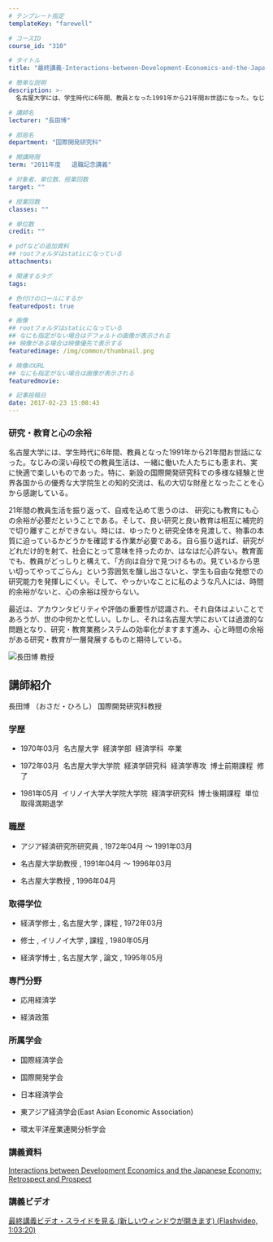 ```yaml
---
# テンプレート指定
templateKey: "farewell"

# コースID
course_id: "310"

# タイトル
title: "最終講義-Interactions-between-Development-Economics-and-the-Japanese-Economy-:-Retrospect-and-Prospect（開発経済学と日本経済をめぐって：回顧と展望）"

# 簡単な説明
description: >-
  名古屋大学には、学生時代に6年間、教員となった1991年から21年間お世話になった。なじみの深い母校での教員生活は、一緒に働いた人たちにも恵まれ、実に快適で楽しいものであった。特に、新設の国際...

# 講師名
lecturer: "長田博"

# 部局名
department: "国際開発研究科"

# 開講時限
term: "2011年度	退職記念講義"

# 対象者、単位数、授業回数
target: ""

# 授業回数
classes: ""

# 単位数
credit: ""

# pdfなどの追加資料
## rootフォルダはstaticになっている
attachments: 

# 関連するタグ
tags:

# 色付けのロールにするか
featuredpost: true

# 画像
## rootフォルダはstaticになっている
## なにも指定がない場合はデフォルトの画像が表示される
## 映像がある場合は映像優先で表示する
featuredimage: /img/common/thumbnail.png

# 映像のURL
## なにも指定がない場合は画像が表示される
featuredmovie: 

# 記事投稿日
date: 2017-02-23 15:08:43
---
```


### 研究・教育と心の余裕


名古屋大学には、学生時代に6年間、教員となった1991年から21年間お世話になった。なじみの深い母校での教員生活は、一緒に働いた人たちにも恵まれ、実に快適で楽しいものであった。特に、新設の国際開発研究科での多様な経験と世界各国からの優秀な大学院生との知的交流は、私の大切な財産となったことを心から感謝している。

21年間の教員生活を振り返って、自戒を込めて思うのは、 研究にも教育にも心の余裕が必要だということである。そして、良い研究と良い教育は相互に補完的で切り離すことができない。時には、ゆったりと研究全体を見渡して、物事の本質に迫っているかどうかを確認する作業が必要である。自ら振り返れば、研究がどれだけ的を射て、社会にとって意味を持ったのか、はなはだ心許ない。教育面でも、教員がどっしりと構えて、「方向は自分で見つけるもの。見ているから思い切ってやってごらん」という雰囲気を醸し出さないと、学生も自由な発想での研究能力を発揮しにくい。そして、やっかいなことに私のような凡人には、時間的余裕がないと、心の余裕は授からない。

最近は、アカウンタビリティや評価の重要性が認識され、それ自体はよいことであろうが、世の中何かと忙しい。しかし、それは名古屋大学においては過渡的な問題となり、研究・教育業務システムの効率化がますます進み、心と時間の余裕がある研究・教育が一層発展するものと期待している。


![長田博 教授](/files/310/s_osada.png) 

## 講師紹介


長田博 （おさだ・ひろし） 国際開発研究科教授


### 学歴



* 1970年03月  名古屋大学  経済学部  経済学科  卒業

* 1972年03月  名古屋大学大学院  経済学研究科  経済学専攻  博士前期課程  修了

* 1981年05月  イリノイ大学大学院大学院  経済学研究科  博士後期課程  単位取得満期退学


### 職歴



* アジア経済研究所研究員 , 1972年04月 〜 1991年03月

* 名古屋大学助教授 , 1991年04月 〜 1996年03月

* 名古屋大学教授 , 1996年04月


### 取得学位



* 経済学修士 , 名古屋大学 , 課程 , 1972年03月

* 修士 , イリノイ大学 , 課程 , 1980年05月

* 経済学博士 , 名古屋大学 , 論文 , 1995年05月


### 専門分野



* 応用経済学

* 経済政策


### 所属学会



* 国際経済学会

* 国際開発学会

* 日本経済学会

* 東アジア経済学会(East Asian Economic Association)
* 環太平洋産業連関分析学会


### 講義資料


[ Interactions between Development Economics and the Japanese Economy: Retrospect and Prospect ](/files/310/osada_lastlecture.pdf) 


### 講義ビデオ



[ 最終講義ビデオ・スライドを見る (新しいウィンドウが開きます) (Flashvideo, 1:03:20)](http://ocw.nagoya-u.jp/resource/2011_lastlecture_osada/)